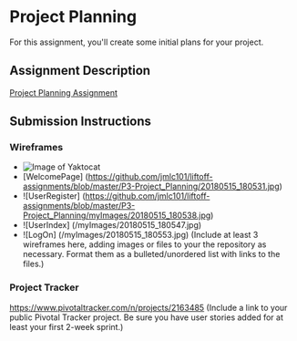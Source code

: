 # Project Planning
For this assignment, you'll create some initial plans for your project.

## Assignment Description
[Project Planning Assignment](https://education.launchcode.org/liftoff/assignments/planning/)

## Submission Instructions

### Wireframes
* ![Image of Yaktocat](https://octodex.github.com/images/yaktocat.png)
* [WelcomePage] (https://github.com/jmlc101/liftoff-assignments/blob/master/P3-Project_Planning/20180515_180531.jpg)
* ![UserRegister] (https://github.com/jmlc101/liftoff-assignments/blob/master/P3-Project_Planning/myImages/20180515_180538.jpg)
* ![UserIndex] (/myImages/20180515_180547.jpg)
* ![LogOn] (/myImages/20180515_180553.jpg)
(Include at least 3 wireframes here, adding images or files to your the repository as necessary. Format them as a bulleted/unordered list with links to the files.)

### Project Tracker
https://www.pivotaltracker.com/n/projects/2163485
(Include a link to your public Pivotal Tracker project. Be sure you have user stories added for at least your first 2-week sprint.)